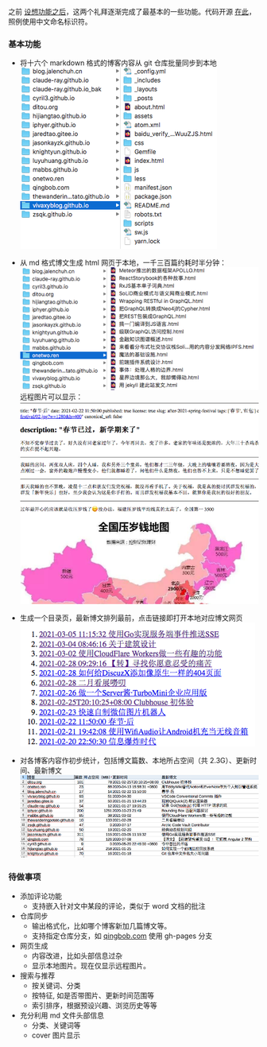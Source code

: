 之前 [设想功能之后](https://gitee.com/zhishi/collection-of-chinese-blogs/blob/master/%E6%96%87%E6%A1%A3/2021-01-26-%E5%9F%BA%E4%BA%8E%20git%20%E7%9A%84%E5%8D%9A%E5%AE%A2%E8%81%9A%E5%90%88%E5%B7%A5%E5%85%B7%E4%BD%BF%E7%94%A8%E5%9C%BA%E6%99%AF%EF%BC%88%E4%B8%80%EF%BC%89%EF%BC%9A%E8%AF%BB%E8%80%85.md)，这两个礼拜逐渐完成了最基本的一些功能。代码开源 [在此](https://gitee.com/zhishi/collection-of-chinese-blogs/tree/master/%E5%8E%9F%E5%9E%8B)，照例使用中文命名标识符。

### 基本功能

- 将十六个 markdown 格式的博客内容从 git 仓库批量同步到本地
![同步](截图/2021-03-06_同步.png)

- 从 md 格式博文生成 html 网页于本地，一千三百篇约耗时半分钟：
![html](截图/2021-03-06_html.png)
远程图片可以显示：
![html例子](截图/2021-03-06_html例子.png)

- 生成一个目录页，最新博文排列最前，点击链接即打开本地对应博文网页
![目录](截图/2021-03-06_目录.png)

- 对各博客内容作初步统计，包括博文篇数、本地所占空间（共 2.3G）、更新时间、最新博文
![统计](截图/2021-03-06_统计.png)

### 待做事项

- 添加评论功能
  - 支持嵌入针对文中某段的评论，类似于 word 文档的批注
- 仓库同步
  - 输出格式化，比如哪个博客新加几篇博文等。
  - 支持指定仓库分支，如 [qingbob.com](https://github.com/hh54188/jekyll-blog) 使用 gh-pages 分支
- 网页生成
  - 内容改进，比如头部信息过杂
  - 显示本地图片。现在仅显示远程图片。
- 搜索与推荐
  - 按关键词、分类
  - 按特征, 如是否带图片、更新时间范围等
  - 索引排序，根据预设兴趣、浏览历史等等
- 充分利用 md 文件头部信息
  - 分类、关键词等
  - cover 图片显示

